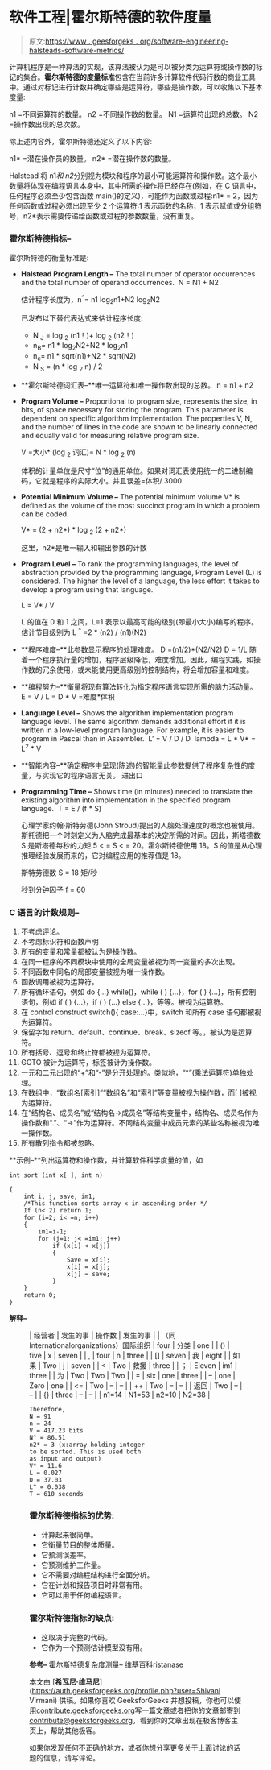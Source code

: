 # 软件工程|霍尔斯特德的软件度量

> 原文:[https://www . geesforgeks . org/software-engineering-halsteads-software-metrics/](https://www.geeksforgeeks.org/software-engineering-halsteads-software-metrics/)

计算机程序是一种算法的实现，该算法被认为是可以被分类为运算符或操作数的标记的集合。**霍尔斯特德的度量标准**包含在当前许多计算软件代码行数的商业工具中。通过对标记进行计数并确定哪些是运算符，哪些是操作数，可以收集以下基本度量:

n1 =不同运算符的数量。
n2 =不同操作数的数量。
N1 =运算符出现的总数。
N2 =操作数出现的总次数。

除上述内容外，霍尔斯特德还定义了以下内容:

n1* =潜在操作员的数量。
n2* =潜在操作数的数量。

Halstead 将 n1*和 n2*分别视为模块和程序的最小可能运算符和操作数。这个最小数量将体现在编程语言本身中，其中所需的操作将已经存在(例如，在 C 语言中，任何程序必须至少包含函数 main()的定义)，可能作为函数或过程:n1* = 2，因为任何函数或过程必须出现至少 2 个运算符:1 表示函数的名称，1 表示赋值或分组符号，n2*表示需要传递给函数或过程的参数数量，没有重复。

### 霍尔斯特德指标–

霍尔斯特德的衡量标准是:

*   **Halstead Program Length –** The total number of operator occurrences and the total number of operand occurrences. 
    N = N1 + N2 

    估计程序长度为，n<sup>^</sup>= n1 log<sub>2</sub>n1+N2 log<sub>2</sub>N2

    已发布以下替代表达式来估计程序长度:

    *   N <sub>J</sub> = log <sub>2</sub> (n1！)+ log <sub>2</sub> (n2！)
    *   n<sub>B</sub>= n1 * log<sub>2</sub>N2+N2 * log<sub>2</sub>n1
    *   n<sub>c</sub>= n1 * sqrt(n1)+N2 * sqrt(N2)
    *   N <sub>S</sub> = (n * log <sub>2</sub> n) / 2
*   **霍尔斯特德词汇表–**唯一运算符和唯一操作数出现的总数。
    n = n1 + n2
*   **Program Volume –** Proportional to program size, represents the size, in bits, of space necessary for storing the program. This parameter is dependent on specific algorithm implementation. The properties V, N, and the number of lines in the code are shown to be linearly connected and equally valid for measuring relative program size. 

    V =大小* (log <sub>2</sub> 词汇)= N * log <sub>2</sub> (n)

    体积的计量单位是尺寸“位”的通用单位。如果对词汇表使用统一的二进制编码，它就是程序的实际大小。并且误差=体积/ 3000

*   **Potential Minimum Volume –** The potential minimum volume V* is defined as the volume of the most succinct program in which a problem can be coded. 

    V* = (2 + n2*) * log <sub>2</sub> (2 + n2*)

    这里，n2*是唯一输入和输出参数的计数

*   **Program Level –** To rank the programming languages, the level of abstraction provided by the programming language, Program Level (L) is considered. The higher the level of a language, the less effort it takes to develop a program using that language. 

    L = V* / V

    L 的值在 0 和 1 之间，L=1 表示以最高可能的级别(即最小大小)编写的程序。
    估计节目级别为 L <sup>^</sup> =2 * (n2) / (n1)(N2)

*   **程序难度–**此参数显示程序的处理难度。
    D =(n1/2)*(N2/N2)
    D = 1/L
    随着一个程序执行量的增加，程序层级降低，难度增加。因此，编程实践，如操作数的冗余使用，或未能使用更高级别的控制结构，将会增加容量和难度。
*   **编程努力–**衡量将现有算法转化为指定程序语言实现所需的脑力活动量。
    E = V / L = D * V =难度*体积

*   **Language Level –** Shows the algorithm implementation program language level. The same algorithm demands additional effort if it is written in a low-level program language. For example, it is easier to program in Pascal than in Assembler. 
    L’ = V / D / D 
    lambda = L * V* = L<sup>2</sup> * V 
*   **智能内容–**确定程序中呈现(陈述)的智能量此参数提供了程序复杂性的度量，与实现它的程序语言无关。
    进出口
*   **Programming Time –** Shows time (in minutes) needed to translate the existing algorithm into implementation in the specified program language. 
    T = E / (f * S) 

    心理学家约翰·斯特劳德(John Stroud)提出的人脑处理速度的概念也被使用。斯托德把一个时刻定义为人脑完成最基本的决定所需的时间。因此，斯塔德数 S 是斯塔德每秒的力矩:5 < = S < = 20。霍尔斯特德使用 18。S 的值是从心理推理经验发展而来的，它对编程应用的推荐值是 18。

    斯特劳德数 S = 18 矩/秒

    秒到分钟因子 f = 60

### C 语言的计数规则–

1.  不考虑评论。
2.  不考虑标识符和函数声明
3.  所有的变量和常量都被认为是操作数。
4.  在同一程序的不同模块中使用的全局变量被视为同一变量的多次出现。
5.  不同函数中同名的局部变量被视为唯一操作数。
6.  函数调用被视为运算符。
7.  所有循环语句，例如 do {…} while()，while ( ) {…}，for ( ) {…}，所有控制语句，例如 if ( ) {…}，if ( ) {…} else {…}，等等。被视为运算符。
8.  在 control construct switch(){ case:…}中，switch 和所有 case 语句都被视为运算符。
9.  保留字如 return、default、continue、break、sizeof 等。，被认为是运算符。
10.  所有括号、逗号和终止符都被视为运算符。
11.  GOTO 被计为运算符，标签被计为操作数。
12.  一元和二元出现的“+”和“-”是分开处理的。类似地，“*”(乘法运算符)单独处理。
13.  在数组中，“数组名[索引]”“数组名”和“索引”等变量被视为操作数，而[ ]被视为运算符。
14.  在“结构名、成员名”或“结构名->成员名”等结构变量中，结构名、成员名作为操作数和“.”、“->”作为运算符。不同结构变量中成员元素的某些名称被视为唯一操作数。
15.  所有散列指令都被忽略。

**示例–**列出运算符和操作数，并计算软件科学度量的值，如

```
int sort (int x[ ], int n)

{
    int i, j, save, im1;
    /*This function sorts array x in ascending order */
    If (n< 2) return 1;
    for (i=2; i< =n; i++)
    {
        im1=i-1;
        for (j=1; j< =im1; j++)
            if (x[i] < x[j])
            {
                Save = x[i];
                x[i] = x[j];
                x[j] = save;
            }
    }
    return 0;
}

```

**解释–**

<figure class="table">

| 经营者 | 发生的事 | 操作数 | 发生的事 |
| （同 Internationalorganizations）国际组织 | four | 分类 | one |
| () | five | x | seven |
| , | four | n | three |
| [] | seven | 我 | eight |
| 如果 | Two | j | seven |
| < | Two | 救援 | three |
| ； | Eleven | im1 | three |
| 为 | Two | Two | Two |
| = | six | one | three |
| – | one | Zero | one |
| <= | Two | – | – |
| ++ | Two | – | – |
| 返回 | Two | – | – |
| {} | three | – | – |
| n1=14 | N1=53 | n2=10 | N2=38 |

```
Therefore,
N = 91
n = 24
V = 417.23 bits
N^ = 86.51
n2* = 3 (x:array holding integer 
to be sorted. This is used both
as input and output)
V* = 11.6
L = 0.027
D = 37.03
L^ = 0.038
T = 610 seconds

```

### **霍尔斯特德指标的优势:**

*   计算起来很简单。
*   它衡量节目的整体质量。
*   它预测误差率。
*   它预测维护工作量。
*   它不需要对编程结构进行全面分析。
*   它在计划和报告项目时非常有用。
*   它可以用于任何编程语言。

### 霍尔斯特德指标的缺点:

*   这取决于完整的代码。
*   它作为一个预测估计模型没有用。

**参考–**
[霍尔斯特德复杂度测量–](https://en.wikipedia.org/wiki/Halstead_complexity_measures)
维基百科[ristanase](https://www.ristancase.com/html/dac/manual/2.12.01-Software-Metrics-Classification.html)

本文由 [**希瓦尼·维马尼**](https://auth.geeksforgeeks.org/profile.php?user=Shivani Virmani) 供稿。如果你喜欢 GeeksforGeeks 并想投稿，你也可以使用[contribute.geeksforgeeks.org](http://www.contribute.geeksforgeeks.org)写一篇文章或者把你的文章邮寄到 contribute@geeksforgeeks.org。看到你的文章出现在极客博客主页上，帮助其他极客。

如果你发现任何不正确的地方，或者你想分享更多关于上面讨论的话题的信息，请写评论。

</figure>